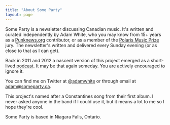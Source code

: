```yaml
---
title: "About Some Party"
layout: page
---
```


Some Party is a newsletter discussing Canadian music. It's written and curated independently by Adam White, who you may know from 15+ years as a [Punknews.org](https://www.punknews.org) contributor, or as a member of the [Polaris Music Prize](https://polarismusicprize.ca/) jury. The newsletter's written and delivered every Sunday evening (or as close to that as I can get).

Back in 2011 and 2012 a nascent version of this project emerged as a short-lived [podcast](https://itunes.apple.com/ca/podcast/some-party-punknews.org-ontario/id488545346?mt=2). It may be that again someday. You are actively encouraged to ignore it.

You can find me on Twitter at [@adamwhite](https://twitter.com/adamwhite) or through email at [adam@someparty.ca](mailto:adam@someparty.ca).

This project's named after a Constantines song from their first album. I never asked anyone in the band if I could use it, but it means a lot to me so I hope they're cool.

Some Party is based in Niagara Falls, Ontario.
